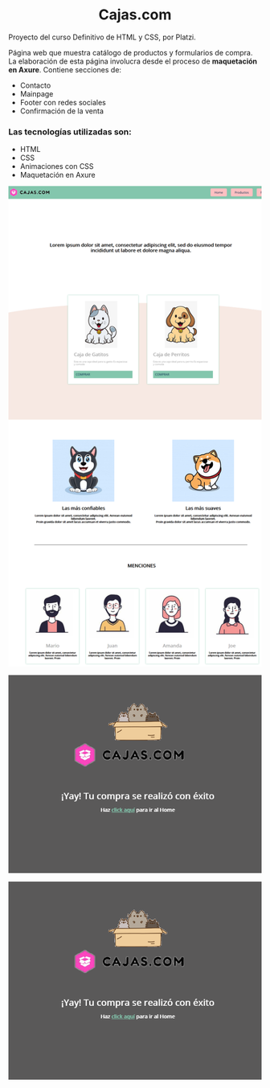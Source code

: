 <h1 align="center">Cajas.com</h1>

Proyecto del curso Definitivo de HTML y CSS, por Platzi.

Página web que muestra catálogo de productos y formularios de compra. La elaboración de esta página involucra desde el proceso de **maquetación en Axure**.
Contiene secciones de:
  - Contacto
  - Mainpage
  - Footer con redes sociales
  - Confirmación de la venta

### Las tecnologías utilizadas son:
  - HTML
  - CSS
  - Animaciones con CSS
  - Maquetación en Axure

  ![Mainpage](images/Screenshot_Cajas.png)

  ![Venta](images/Screenshot_Exito.png)

  ![Confirmacion de compra](images/Screenshot_Exito.png)

